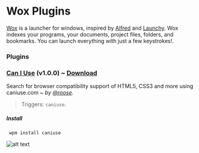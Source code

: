 # Wox Plugins

[Wox](http://www.getwox.com) is a launcher for windows, inspired by [Alfred](http://www.alfredapp.com/) and [Launchy](http://www.launchy.net/). Wox indexes your programs, your documents, project files, folders, and bookmarks. You can launch everything with just a few keystrokes!.

### Plugins

### [Can I Use](https://github.com/roose/Wox.Plugin.CanIUse) (v1.0.0) ~ [Download](http://www.getwox.com/plugin/15)

Search for browser compatibility support of HTML5, CSS3 and more using caniuse.com ~ *by [@roose](https://github.com/roose/).*

> Triggers: `caniuse`.

##### Install

` wpm install caniuse`

![alt text][caniuse]

[caniuse]: http://api.getwox.com/media/plugin/E234E3FBF4294AF9A0B78F75BD89EDD1/caniuse-5a21e3c3-8c05-409d-a03f-c310174aa0ae.png "Sample Result"
